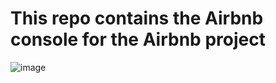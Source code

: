 # This repo contains the Airbnb console for the Airbnb project


![image](https://user-images.githubusercontent.com/101404202/188332038-4fc82e30-c6bb-45fd-9e3f-9d54e0ed96df.png)


